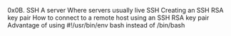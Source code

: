 0x0B. SSH
A server
Where servers usually live
SSH
Creating an SSH RSA key pair
How to connect to a remote host using an SSH RSA key pair
Advantage of using #!/usr/bin/env bash instead of /bin/bash

